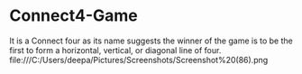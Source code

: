 # Connect4-Game
It is a Connect four as its name suggests the winner of the game is to be the first to form a horizontal, vertical, or diagonal line of four.
file:///C:/Users/deepa/Pictures/Screenshots/Screenshot%20(86).png
